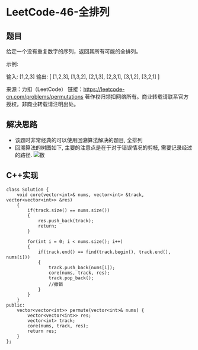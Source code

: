 # LeetCode-46-全排列

## 题目
给定一个没有重复数字的序列，返回其所有可能的全排列。

示例:

输入: [1,2,3]
输出:
[
  [1,2,3],
  [1,3,2],
  [2,1,3],
  [2,3,1],
  [3,1,2],
  [3,2,1]
]

来源：力扣（LeetCode）
链接：https://leetcode-cn.com/problems/permutations
著作权归领扣网络所有。商业转载请联系官方授权，非商业转载请注明出处。

## 解决思路

* 该题时非常经典的可以使用回溯算法解决的题目, 全排列
* 回溯算法的树图如下, 主要的注意点是在于对于错误情况的剪枝, 需要记录经过的路径.
![数](https://raw.githubusercontent.com/zhangyu012/picture_picgo/master/blogImg/20191219210221.png)

## C++实现
```
class Solution {
	void core(vector<int>& nums, vector<int> &track, vector<vector<int>> &res)
	{
		if(track.size() == nums.size())
		{
			res.push_back(track);
			return;
		}

		for(int i = 0; i < nums.size(); i++)
		{
			if(track.end() == find(track.begin(), track.end(), nums[i]))
			{
				track.push_back(nums[i]);
				core(nums, track, res);
				track.pop_back();
				//撤销
			}
		}
	}
public:
    vector<vector<int>> permute(vector<int>& nums) {
    	vector<vector<int>> res;
        vector<int> track;
        core(nums, track, res);
        return res;
    }
};
```